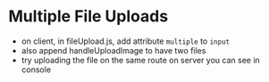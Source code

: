 # Multiple File Uploads

* on client, in fileUpload.js, add attribute `multiple` to `input`
* also append handleUploadImage to have two files
* try uploading the file on the same route on server you can see in console
